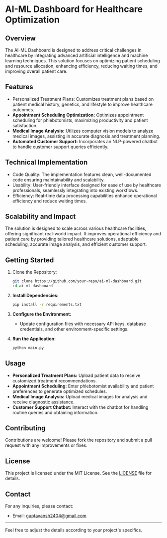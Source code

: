 # AI-ML Dashboard for Healthcare Optimization

## Overview

The AI-ML Dashboard is designed to address critical challenges in healthcare by integrating advanced artificial intelligence and machine learning techniques. This solution focuses on optimizing patient scheduling and resource allocation, enhancing efficiency, reducing waiting times, and improving overall patient care.

## Features

- Personalized Treatment Plans: Customizes treatment plans based on patient medical history, genetics, and lifestyle to improve healthcare outcomes.
- **Appointment Scheduling Optimization:** Optimizes appointment scheduling for phlebotomists, maximizing productivity and patient satisfaction.
- **Medical Image Analysis:** Utilizes computer vision models to analyze medical images, assisting in accurate diagnosis and treatment planning.
- **Automated Customer Support:** Incorporates an NLP-powered chatbot to handle customer support queries efficiently.

## Technical Implementation

- Code Quality: The implementation features clean, well-documented code ensuring maintainability and scalability.
- Usability: User-friendly interface designed for ease of use by healthcare professionals, seamlessly integrating into existing workflows.
- Efficiency: Real-time data processing capabilities enhance operational efficiency and reduce waiting times.

## Scalability and Impact

The solution is designed to scale across various healthcare facilities, offering significant real-world impact. It improves operational efficiency and patient care by providing tailored healthcare solutions, adaptable scheduling, accurate image analysis, and efficient customer support.

## Getting Started

1. Clone the Repository:
   ```bash
   git clone https://github.com/your-repo/ai-ml-dashboard.git
   cd ai-ml-dashboard
   ```

2. **Install Dependencies:**
   ```bash
   pip install -r requirements.txt
   ```

3. **Configure the Environment:**
   - Update configuration files with necessary API keys, database credentials, and other environment-specific settings.

4. **Run the Application:**
   ```bash
   python main.py
   ```

## Usage

- **Personalized Treatment Plans:** Upload patient data to receive customized treatment recommendations.
- **Appointment Scheduling:** Enter phlebotomist availability and patient preferences to generate optimized schedules.
- **Medical Image Analysis:** Upload medical images for analysis and receive diagnostic assistance.
- **Customer Support Chatbot:** Interact with the chatbot for handling routine queries and obtaining information.

## Contributing

Contributions are welcome! Please fork the repository and submit a pull request with any improvements or fixes.

## License

This project is licensed under the MIT License. See the [LICENSE](LICENSE) file for details.

## Contact

For any inquiries, please contact:
- Email: guptavansh2404@gmail.com


---

Feel free to adjust the details according to your project's specifics.
